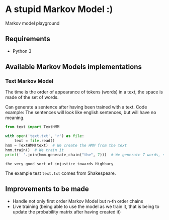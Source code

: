 # A stupid Markov Model :)

Markov model playground

## Requirements

+ Python 3

## Available Markov Models implementations

### Text Markov Model

The time is the order of appearance of tokens (words) in a text, the space is made of the set of words.

Can generate a sentence after having been trained with a text. Code example:
The sentences will look like english sentences, but will have no meaning.

```python
from text import TextHMM

with open('text.txt', 'r') as file:
    text = file.read()
hmm = TextHMM(text)  # We create the HMM from the text
hmm.train()  # We train it
print(' '.join(hmm.generate_chain("the", 7)))  # We generate 7 words, starting with "the"

```

```
the very good sort of injustice towards Highbury
```

The example test `text.txt` comes from Shakespeare.

## Improvements to be made

+ Handle not only first order Markov Model but n-th order chains
+ Live training (being able to use the model as we train it, that is being to update the probability matrix after having
 created it)
